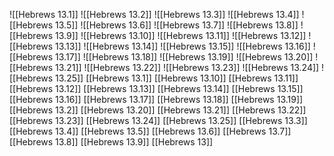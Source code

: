 ![[Hebrews 13.1]]
![[Hebrews 13.2]]
![[Hebrews 13.3]]
![[Hebrews 13.4]]
![[Hebrews 13.5]]
![[Hebrews 13.6]]
![[Hebrews 13.7]]
![[Hebrews 13.8]]
![[Hebrews 13.9]]
![[Hebrews 13.10]]
![[Hebrews 13.11]]
![[Hebrews 13.12]]
![[Hebrews 13.13]]
![[Hebrews 13.14]]
![[Hebrews 13.15]]
![[Hebrews 13.16]]
![[Hebrews 13.17]]
![[Hebrews 13.18]]
![[Hebrews 13.19]]
![[Hebrews 13.20]]
![[Hebrews 13.21]]
![[Hebrews 13.22]]
![[Hebrews 13.23]]
![[Hebrews 13.24]]
![[Hebrews 13.25]]
[[Hebrews 13.1]]
[[Hebrews 13.10]]
[[Hebrews 13.11]]
[[Hebrews 13.12]]
[[Hebrews 13.13]]
[[Hebrews 13.14]]
[[Hebrews 13.15]]
[[Hebrews 13.16]]
[[Hebrews 13.17]]
[[Hebrews 13.18]]
[[Hebrews 13.19]]
[[Hebrews 13.2]]
[[Hebrews 13.20]]
[[Hebrews 13.21]]
[[Hebrews 13.22]]
[[Hebrews 13.23]]
[[Hebrews 13.24]]
[[Hebrews 13.25]]
[[Hebrews 13.3]]
[[Hebrews 13.4]]
[[Hebrews 13.5]]
[[Hebrews 13.6]]
[[Hebrews 13.7]]
[[Hebrews 13.8]]
[[Hebrews 13.9]]
[[Hebrews 13]]
